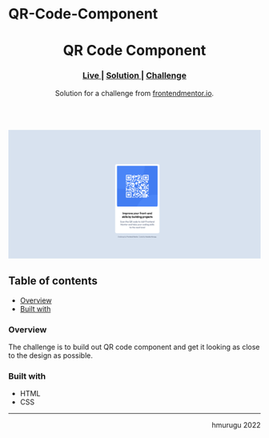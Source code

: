 # QR-Code-Component
<h1 align="center">QR Code Component</h1>

<div align="center">
  <h3>
    <a href="https://hmurugu.github.io/QR-Code-Component/" color="white">
      Live
    </a>
    <span> | </span>
    <a href="https://www.frontendmentor.io/solutions/qr-code-component-using-css-oGHm3EoWfe">
      Solution
    </a>
   <span> | </span>
    <a href="https://www.frontendmentor.io/challenges/qr-code-component-iux_sIO_H">
      Challenge
    </a>
  </h3>
</div>
<div align="center">
   Solution for a challenge from  <a href="https://www.frontendmentor.io/" target="_blank">frontendmentor.io</a>.
</div>
<br>
<br>
<br>

![preview screenshot](images/screenshot.png)

## Table of contents

- [Overview](#overview)
- [Built with](#built-with)

### Overview

The challenge is to build out QR code component and get it looking as close to the design as possible.

### Built with

- HTML
- CSS

<hr>

<div>
<p align = "right"> hmurugu 2022 </p>
</div>
